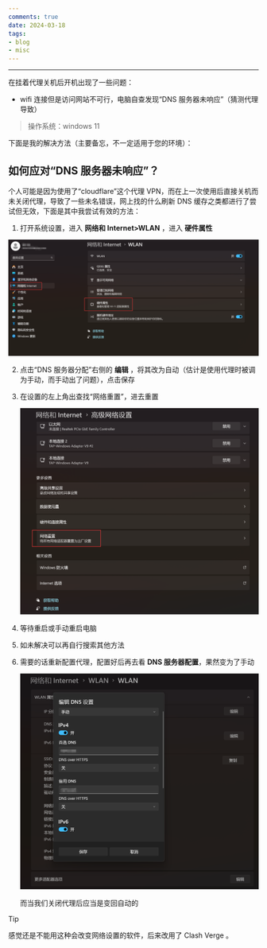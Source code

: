 ```yaml
---
comments: true
date: 2024-03-18
tags:
- blog
- misc
---
```


***

在挂着代理关机后开机出现了一些问题：

-  wifi 连接但是访问网站不可行，电脑自查发现“DNS 服务器未响应”（猜测代理导致）

> 操作系统：windows 11

下面是我的解决方法（主要备忘，不一定适用于您的环境）：

<!-- more -->

## 如何应对“DNS 服务器未响应”？

个人可能是因为使用了“cloudflare”这个代理 VPN，而在上一次使用后直接关机而未关闭代理，导致了一些未名错误，网上找的什么刷新 DNS 缓存之类都进行了尝试但无效，下面是其中我尝试有效的方法：

1. 打开系统设置，进入 **网络和 Internet>WLAN** ，进入 **硬件属性** 

![|500](attachments/delete%20.iso%20&%20why%20I%20connect%20wifi%20but%20can't%20use%20it.png)

2. 点击“DNS 服务器分配”右侧的 **编辑** ，将其改为自动（估计是使用代理时被调为手动，而手动出了问题），点击保存
3. 在设置的左上角出查找“网络重置”，进去重置

   ![|300](attachments/delete%20.iso%20&%20why%20I%20connect%20wifi%20but%20can't%20use%20it-1.png)

  4. 等待重启或手动重启电脑

  5. 如未解决可以再自行搜索其他方法

  6. 需要的话重新配置代理，配置好后再去看 **DNS 服务器配置**，果然变为了手动

     ![|300](attachments/delete%20.iso%20&%20why%20I%20connect%20wifi%20but%20can't%20use%20it-2.png)

     而当我们关闭代理后应当是变回自动的

> [!TIP]
>
> 感觉还是不能用这种会改变网络设置的软件，后来改用了 Clash Verge 。
